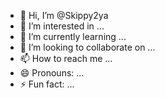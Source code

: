 - 👋 Hi, I’m @Skippy2ya
- 👀 I’m interested in ...
- 🌱 I’m currently learning ...
- 💞️ I’m looking to collaborate on ...
- 📫 How to reach me ...
- 😄 Pronouns: ...
- ⚡ Fun fact: ...

<!---
Skippy2ya/Skippy2ya is a ✨ special ✨ repository because its `README.md` (this file) appears on your GitHub profile.
You can click the Preview link to take a look at your changes.
--->
